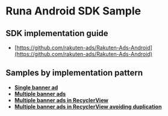 # Runa Android SDK Sample

## SDK implementation guide

* [https://github.com/rakuten-ads/Rakuten-Ads-Android](https://github.com/rakuten-ads/Rakuten-Ads-Android)

## Samples by implementation pattern

* **[Single banner ad](/runa.sample/app/src/main/java/com/runa/sample/SingleBannerActivity.kt)**
* **[Multiple banner ads](/runa.sample/app/src/main/java/com/runa/sample/MultipleBannerActivity.kt)**
* **[Multiple banner ads in RecyclerView](/runa.sample/app/src/main/java/com/runa/sample/RecyclerViewActivity.kt)**
* **[Multiple banner ads in RecyclerView avoiding duplication](/runa.sample/app/src/main/java/com/runa/sample/AvoidDuplicationMultipleBannerActivity.kt)**

